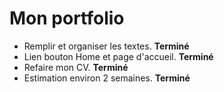 # Mon portfolio
<ul>
<li>Remplir et organiser les textes. <strong>Terminé</strong></li>
<li>Lien bouton Home et page d'accueil. <strong>Terminé</strong></li>
<li>Refaire mon CV. <strong>Terminé</strong></li>
<li>Estimation environ 2 semaines. <strong>Terminé</strong></li>
</ul>

